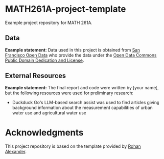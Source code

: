 # MATH261A-project-template
Example project repository for MATH 261A.

## Data 

**Example statement:** Data used in this project is obtained from [San Francisco Open Data](https://data.sfgov.org) who provide the data under the [Open Data Commons Public Domain Dedication and License](https://opendatacommons.org/licenses/pddl/1-0/).

## External Resources

**Example statement:** The final report and code were written by [your name], but the following resources were used for preliminary research:

* Duckduck Go's LLM-based search assist was used to find articles giving background information about the measurement capabilities of urban water use and agricultural water use

# Acknowledgments

This project repository is based on the template provided by [Rohan Alexander](https://github.com/RohanAlexander/starter_folder/tree/main).
